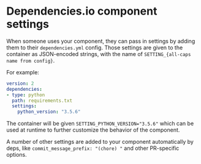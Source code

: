# Dependencies.io component settings

When someone uses your component, they can pass in settings by adding them to
their `dependencies.yml` config. Those settings are given to the container as
JSON-encoded strings, with the name of `SETTING_{all-caps name from config}`.

For example:
```yaml
version: 2
dependencies:
- type: python
  path: requirements.txt
  settings:
    python_version: "3.5.6"
```

The container will be given `SETTING_PYTHON_VERSION="3.5.6"` which can be used
at runtime to further customize the behavior of the component.

A number of other settings are added to your component automatically by deps, like
`commit_message_prefix: "(chore) "` and other PR-specific options.
